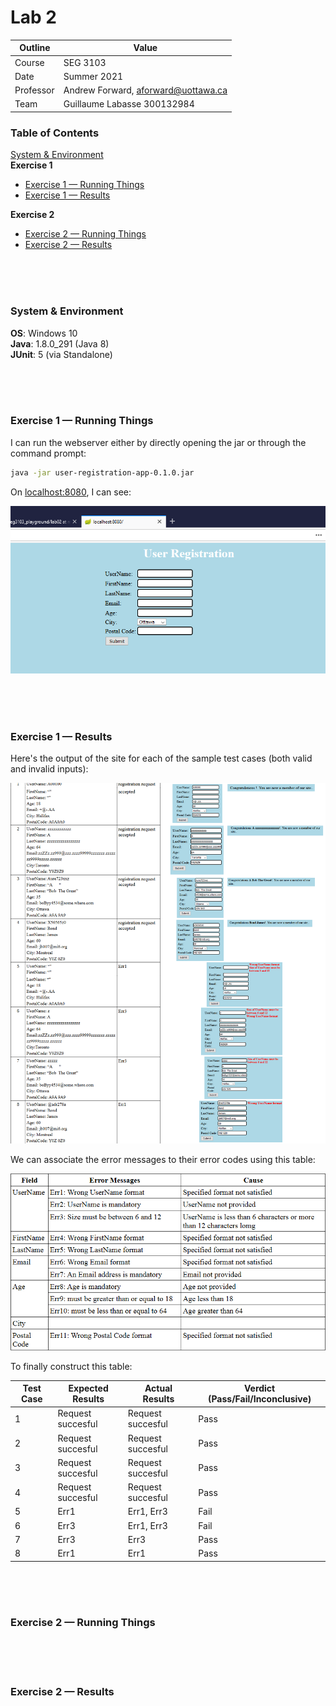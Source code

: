 # Lab 2

| Outline | Value |
| --- | --- |
| Course | SEG 3103 |
| Date | Summer 2021 |
| Professor | Andrew Forward, aforward@uottawa.ca |
| Team | Guillaume Labasse 300132984 |

### Table of Contents  
[System & Environment](#system--environment)  
**Exercise 1**
* [Exercise 1 — Running Things](#exercise-1--running-things)  
* [Exercise 1 — Results](#exercise-1--results)

**Exercise 2**
* [Exercise 2 — Running Things](#exercise-2--running-things)  
* [Exercise 2 — Results](#exercise-2--results)

<br><br><br>

### System & Environment

**OS**: Windows 10<br>
**Java**: 1.8.0_291 (Java 8)<br>
**JUnit**: 5 (via Standalone)

<br><br><br>

### Exercise 1 — Running Things

I can run the webserver either by directly opening the jar or through the command prompt:

```bash
java -jar user-registration-app-0.1.0.jar
```

On [localhost:8080](localhost:8080), I can see:

![Running site](assets/canrun.png)

<br><br><br>
### Exercise 1 — Results

Here's the output of the site for each of the sample test cases (both valid and invalid inputs):

![Test results](assets/siteresults.png)

We can associate the error messages to their error codes using this table:

![Error codes](assets/errcodes.png)

To finally construct this table:


| Test Case | Expected Results | Actual Results | Verdict (Pass/Fail/Inconclusive) |
| --- | --- | --- | --- |
| 1 | Request succesful  | Request succesful | Pass |
| 2 | Request succesful  | Request succesful | Pass |
| 3 | Request succesful  | Request succesful | Pass |
| 4 | Request succesful  | Request succesful | Pass |
| 5 | Err1 | Err1, Err3 | Fail |
| 6 | Err3 | Err1, Err3 | Fail |
| 7 | Err3 | Err3 | Pass |
| 8 | Err1 | Err1 | Pass |

<br><br><br>

### Exercise 2 — Running Things

<br><br><br>

### Exercise 2 — Results

